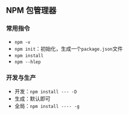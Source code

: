 ## NPM 包管理器

### 常用指令

- `npm -v`
- `npm init`：初始化，生成一个`package.json`文件
- `npm install`
- `npm --hlep`

### 开发与生产

- 开发：`npm install --- -D`
- 生成：默认即可
- 全局：`npm install ---- -g`

